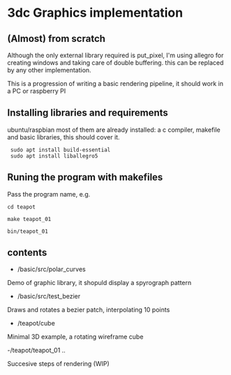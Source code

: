 # 3dc Graphics implementation

## (Almost) from scratch

Although the only external library required is put_pixel, I'm using allegro for creating windows and taking care of double buffering. this can be replaced by any other implementation.

This is a progression of writing a basic rendering pipeline, it should work in a PC or raspberry PI

## Installing libraries and requirements

ubuntu/raspbian
most of them are already installed: a c compiler, makefile and basic libraries,
this should cover it.


```
 sudo apt install build-essential
 sudo apt install liballegro5
```

## Runing the program with makefiles

Pass the program name, e.g.

```
cd teapot

make teapot_01

bin/teapot_01
```

## contents

- /basic/src/polar_curves

Demo of graphic library, it shopuld display a spyrograph pattern

- /basic/src/test_bezier

Draws and rotates a bezier patch, interpolating 10 points

- /teapot/cube

Minimal 3D example, a rotating wireframe cube

-/teapot/teapot_01 ..

Succesive steps of rendering (WIP)

